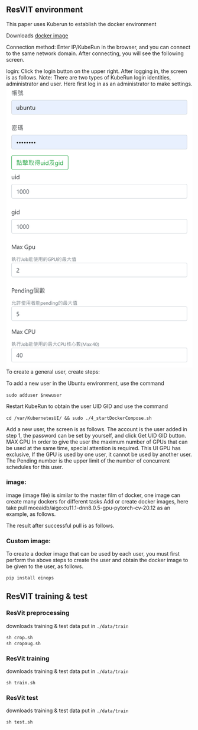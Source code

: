 ## ResVIT environment

This paper uses Kuberun to establish the docker environment

Downloads [docker image](https://hub.docker.com/layers/moeaidb/aigo/cu11.1-dnn8.0.5-gpu-pytorch-20.12/images/sha256-d8e407d9e7c4d80434c2957de892f127761dee0be1406c79150f96ef3bdc14b1?context=explore)

Connection method:
Enter IP/KubeRun in the browser, and you can connect to the same network domain. After connecting, you will see the following screen.


login:
Click the login button on the upper right. After logging in, the screen is as follows.
Note: There are two types of KubeRun login identities, administrator and user. Here first log in as an administrator to make settings.
![image](https://github.com/fjcu-ee-islab/ResViT/blob/main/ResViT/kuberun/adduser.png)
To create a general user, create steps:

To add a new user in the Ubuntu environment, use the command 

```sudo adduser $newuser```

Restart KubeRun to obtain the user UID GID and use the command 

```cd /var/KubernetesUI/ && sudo ./4_startDockerCompose.sh```

Add a new user, the screen is as follows. The account is the user added in step 1, the password can be set by yourself, and click Get UID
GID button.
MAX GPU In order to give the user the maximum number of GPUs that can be used at the same time, special attention is required. This UI GPU has
exclusive,
If the GPU is used by one user, it cannot be used by another user.
The Pending number is the upper limit of the number of concurrent schedules for this user.

### image:

image (image file) is similar to the master film of docker, one image can create many dockers for different tasks
Add or create docker images, here take pull moeaidb/aigo:cu11.1-dnn8.0.5-gpu-pytorch-cv-20.12 as an example, as follows.

The result after successful pull is as follows.

### Custom image:

To create a docker image that can be used by each user, you must first perform the above steps to create the user and obtain the docker image to be given to the user, as follows.


```
pip install einops
```


## ResVIT training & test
### ResVit preprocessing
downloads training & test data put in ```./data/train```
```
sh crop.sh
sh cropaug.sh
```
### ResVit training
downloads training & test data put in ```./data/train```
```
sh train.sh
```
### ResVit test
downloads training & test data put in ```./data/train```
```
sh test.sh
```
